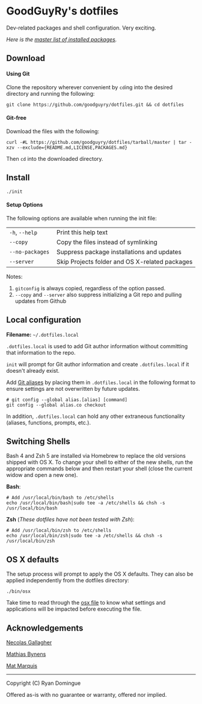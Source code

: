 # GoodGuyRy's dotfiles

Dev-related packages and shell configuration. Very exciting.

*Here is the [master list of installed packages](https://github.com/goodguyry/dotfiles/blob/master/PACKAGES.md).*



## Download


#### Using Git

Clone the repository wherever convenient by ```cd```ing into the desired directory and running the following:

```shell
git clone https://github.com/goodguyry/dotfiles.git && cd dotfiles
```


#### Git-free

Download the files with the following:

```shell
curl -#L https://github.com/goodguyry/dotfiles/tarball/master | tar -xzv --exclude={README.md,LICENSE,PACKAGES.md}
```

Then ```cd``` into the downloaded directory.


## Install

```shell
./init
```


#### Setup Options

The following options are available when running the init file:

<table>
  <tr>
    <td width="25%"><code>-h</code>, <code>--help</code></td>
    <td>Print this help text</td>
  </tr>
  <tr>
    <td width="25%"><code>--copy</code></td>
    <td>Copy the files instead of symlinking</td>
  </tr>
  <tr>
    <td width="25%"><code>--no-packages</code></td>
    <td>Suppress package installations and updates</td>
  </tr>
  <tr>
    <td width="25%"><code>--server</code></td>
    <td>Skip Projects folder and OS X-related packages</td>
  </tr>
</table>

Notes:

1. `gitconfig` is always copied, regardless of the option passed.
2. `--copy` and `--server` also suppress initializing a Git repo and pulling updates from Github


## Local configuration

**Filename:** `~/.dotfiles.local`

`.dotfiles.local` is used to add Git author information without committing that information to the repo.

`init` will prompt for Git author information and create `.dotfiles.local` if it doesn't already exist.

Add [Git aliases](https://git-scm.com/book/en/v2/Git-Basics-Git-Aliases) by placing them in `.dotfiles.local` in the following format to ensure settings are not overwritten by future updates.

```shell
# git config --global alias.[alias] [command]
git config --global alias.co checkout
```

In addition, `.dotfiles.local` can hold any other extraneous functionality (aliases, functions, prompts, etc.).


## Switching Shells

Bash 4 and Zsh 5 are installed via Homebrew to replace the old versions shipped with OS X. To change your shell to either of the new shells, run the appropriate commands below and then restart your shell (close the current widow and open a new one).

**Bash**:

```shell
# Add /usr/local/bin/bash to /etc/shells
echo /usr/local/bin/bash|sudo tee -a /etc/shells && chsh -s /usr/local/bin/bash
```

**Zsh** (_These dotfiles have not been tested with Zsh_):

```shell
# Add /usr/local/bin/zsh to /etc/shells
echo /usr/local/bin/zsh|sudo tee -a /etc/shells && chsh -s /usr/local/bin/zsh
```


## OS X defaults

The setup process will prompt to apply the OS X defaults. They can also be applied independently from the dotfiles directory:

```
./bin/osx
```

Take time to read through the [osx file](http://github.com/goodguyry/dotfiles/blob/master/bin/osx) to know what settings and applications will be impacted before executing the file.


## Acknowledgements

[Necolas Gallagher](http://github.com/necolas/dotfiles)

[Mathias Bynens](http://github.com/mathiasbynens/dotfiles)

[Mat Marquis](https://github.com/wilto/)

---

Copyright (C) Ryan Domingue

Offered as-is with no guarantee or warranty, offered nor implied.
